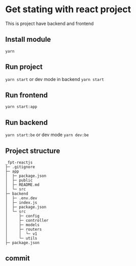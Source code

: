 # Get stating with react project

This is project have backend and frontend

## Install module

`yarn`

## Run project

`yarn start`
or dev mode in backend
`yarn start`

## Run frontend

`yarn start:app`

## Run backend

`yarn start:be`
or dev mode
`yarn dev:be`

## Project structure

```
_fpt-reactjs
├─ .gitignore
├─ app
│  ├─ package.json
│  ├─ public
│  ├─ README.md
│  └─ src
├─ backend
│  ├─ .env.dev
│  ├─ index.js
│  ├─ package.json
│  └─ src
│     ├─ config
│     ├─ controller
│     ├─ models
│     ├─ routers
│     │  └─ v1
│     └─ utils
├─ package.json

```

## commit
